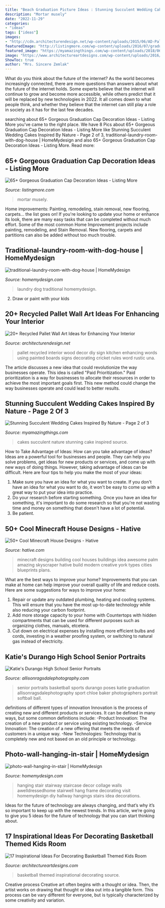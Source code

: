 ```yaml
---
title: "Beach Graduation Picture Ideas : Stunning Succulent Wedding Cakes Inspired By Nature"
description: "Mortar musely"
date: "2022-11-29"
categories:
- "ideas"
tags: ["ideas"]
images:
- "http://cdn.architecturendesign.net/wp-content/uploads/2015/06/AD-Pallet-Wall-Art-7.jpg"
featuredImage: "http://listingmore.com/wp-content/uploads/2016/07/graduation-cap-decoration/29-graduation-cap-decoration-ideas.jpg"
featured_image: "https://myamazingthings.com/wp-content/uploads/2018/06/succulent-wedding-cake-7-.jpg"
image: "https://www.architectureartdesigns.com/wp-content/uploads/2016/11/14-28.jpg"
ShowToc: true
author: "Mrs. Sincere Zemlak"
---
```



What do you think about the future of the internet?
As the world becomes increasingly connected, there are more questions than answers about what the future of the internet holds. Some experts believe that the internet will continue to grow and become more accessible, while others predict that it will be replaced by new technologies in 2022. It all comes down to what people think, and whether they believe that the internet can still play a role in society as it has for the last few decades.

	

		
searching about 65+ Gorgeous Graduation Cap Decoration Ideas - Listing More you've came to the right place. We have 8 Pics about 65+ Gorgeous Graduation Cap Decoration Ideas - Listing More like Stunning Succulent Wedding Cakes Inspired By Nature - Page 2 of 3, traditional-laundry-room-with-dog-house | HomeMydesign and also 65+ Gorgeous Graduation Cap Decoration Ideas - Listing More. Read more:
		
    
## 65+ Gorgeous Graduation Cap Decoration Ideas - Listing More

<img loading=lazy src="http://listingmore.com/wp-content/uploads/2016/07/graduation-cap-decoration/29-graduation-cap-decoration-ideas.jpg" onerror="this.onerror=null;this.src='https://tse3.mm.bing.net/th?id=OIP.JvpzZgSLjP7zyDM3I24hCAHaJ4&amp;pid=15.1';" alt="65+ Gorgeous Graduation Cap Decoration Ideas - Listing More">

_Source: listingmore.com_

>mortar musely. 

	

Home improvements: Painting, remodeling, stain removal, new flooring, carpets... the list goes on!
If you're looking to update your home or enhance its look, there are many easy tasks that can be completed without much effort. Some of the most common Home Improvement projects include painting, remodeling, and Stain Removal. New flooring, carpets and partitions can also be added without too much trouble.

    
## Traditional-laundry-room-with-dog-house | HomeMydesign

<img loading=lazy src="https://homemydesign.com/wp-content/uploads/2016/03/traditional-laundry-room-with-dog-house.jpg" onerror="this.onerror=null;this.src='https://tse1.mm.bing.net/th?id=OIP.PbxowmtQQSD_ljfFcvXGLAHaKS&amp;pid=15.1';" alt="traditional-laundry-room-with-dog-house | HomeMydesign">

_Source: homemydesign.com_

>laundry dog traditional homemydesign. 

	

2. Draw or paint with your kids

    
## 20+ Recycled Pallet Wall Art Ideas For Enhancing Your Interior

<img loading=lazy src="http://cdn.architecturendesign.net/wp-content/uploads/2015/06/AD-Pallet-Wall-Art-7.jpg" onerror="this.onerror=null;this.src='https://tse3.mm.bing.net/th?id=OIP.Q3UQX1J8h8p5UFXXuB7W6gHaQP&amp;pid=15.1';" alt="20+ Recycled Pallet Wall Art Ideas for Enhancing Your Interior">

_Source: architecturendesign.net_

>pallet recycled interior wood decor diy sign kitchen enhancing words using painted boards signs decorating cricket rules word rustic una. 

	

The article discusses a new idea that could revolutionize the way businesses operate. This idea is called "Paid Prioritization." Paid prioritization is a way for businesses to allocate their resources in order to achieve the most important goals first. This new method could change the way businesses operate and could lead to better results.

    
## Stunning Succulent Wedding Cakes Inspired By Nature - Page 2 Of 3

<img loading=lazy src="https://myamazingthings.com/wp-content/uploads/2018/06/succulent-wedding-cake-7-.jpg" onerror="this.onerror=null;this.src='https://tse1.mm.bing.net/th?id=OIP.5hQp6bCSxsMS06B-zFSOnwHaLF&amp;pid=15.1';" alt="Stunning Succulent Wedding Cakes Inspired By Nature - Page 2 of 3">

_Source: myamazingthings.com_

>cakes succulent nature stunning cake inspired source. 

	

How to Take Advantage of Ideas: How can you take advantage of ideas?
Ideas are a powerful tool for businesses and people. They can help you solve problems, get ideas for new products or services, and come up with new ways of doing things. However, taking advantage of ideas can be difficult. Here are four tips to help you make the most of your ideas: 
1. Make sure you have an idea for what you want to create. If you don't have an idea for what you want to do, it won't be easy to come up with a great way to put your idea into practice. 
2. Do your research before starting something. Once you have an idea for something, it's important to do some research so that you're not wasting time and money on something that doesn't have a lot of potential. 
3. Be patient.

    
## 50+ Cool Minecraft House Designs - Hative

<img loading=lazy src="https://hative.com/wp-content/uploads/2014/02/minecraft-houses/palm-building-idea-20.jpg" onerror="this.onerror=null;this.src='https://tse3.mm.bing.net/th?id=OIP.fGz7EkZUkCNCqWKfi8NMNQHaFj&amp;pid=15.1';" alt="50+ Cool Minecraft House Designs - Hative">

_Source: hative.com_

>minecraft designs building cool houses buildings idea awesome palm amazing skyscraper hative build modern creative york types cities blueprints plans. 

	

What are the best ways to improve your home?
Improvements that you can make at home can help improve your overall quality of life and reduce costs. Here are some suggestions for ways to improve your home: 
1. Repair or update any outdated plumbing, heating and cooling systems. This will ensure that you have the most up-to-date technology while also reducing your carbon footprint. 
2. Add more storage capacity to your home with Countertops with hidden compartments that can be used for different purposes such as organizing clothes, manuals, etcetera. 
3. Cut down on electrical expenses by installing more efficient bulbs and cords, investing in a weather proofing system, or switching to natural gas instead of electricity. 

    
## Katie&#039;s Durango High School Senior Portraits

<img loading=lazy src="http://allisonragsdalephotography.com/wp-content/uploads/2014/12/DSC5193-681x1024.jpg" onerror="this.onerror=null;this.src='https://tse3.mm.bing.net/th?id=OIP.JJkNIwWcAxxwtCWaVlz0CwHaLI&amp;pid=15.1';" alt="Katie&#039;s Durango High School Senior Portraits">

_Source: allisonragsdalephotography.com_

>senior portraits basketball sports durango poses katie graduation allisonragsdalephotography sport chloe baker photographers portrait softball ball. 

	

definitions of different types of innovation
Innovation is the process of creating new and different products or services. It can be defined in many ways, but some common definitions include: 
-Product Innovation: The creation of a new product or service using existing technology.
-Service Innovation: The creation of a new offering that meets the needs of customers in a unique way.
-New Technologies: Technology that is completely new and not based on an old principle or technology.

    
## Photo-wall-hanging-in-stair | HomeMydesign

<img loading=lazy src="https://homemydesign.com/wp-content/uploads/2014/04/photo-wall-hanging-in-stair.jpg" onerror="this.onerror=null;this.src='https://tse1.mm.bing.net/th?id=OIP.CtpVlHawtyy8em6rEBGwRgHaJ4&amp;pid=15.1';" alt="photo-wall-hanging-in-stair | HomeMydesign">

_Source: homemydesign.com_

>hanging stair stairway staircase decor collage walls awelldressedhome stairwell hang frame decorating visit homemydesign diy hallway hangings stairs idea decorations. 

	

Ideas for the future of technology are always changing, and that’s why it’s so important to keep up with the newest trends. In this article, we’re going to give you 5 ideas for the future of technology that you can start thinking about.

    
## 17 Inspirational Ideas For Decorating Basketball Themed Kids Room

<img loading=lazy src="https://www.architectureartdesigns.com/wp-content/uploads/2016/11/14-28.jpg" onerror="this.onerror=null;this.src='https://tse3.mm.bing.net/th?id=OIP.5e1rDAx9ITq-KjqxBivrXAHaJP&amp;pid=15.1';" alt="17 Inspirational Ideas For Decorating Basketball Themed Kids Room">

_Source: architectureartdesigns.com_

>basketball themed inspirational decorating source. 

	

Creative process
Creative art often begins with a thought or idea. Then, the artist works on drawing that thought or idea out into a tangible form. This process can be vary different for everyone, but is typically characterized by some creativity and variation.

